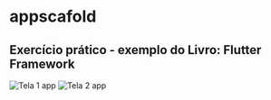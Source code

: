 # appscafold

## Exercício prático - exemplo do Livro: Flutter Framework

![Tela 1 app](https://github.com/AbmaPolaro/app_teste_livro/assets/123116279/d7ea9d29-ecaa-45b0-ad41-fa605245aaf5)
![Tela 2 app](https://github.com/AbmaPolaro/app_teste_livro/assets/123116279/d15937c3-0301-427c-b380-f4c7ceead573)
